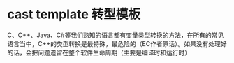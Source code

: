 # cast template 转型模板

C、C++、Java、C#等我们熟知的语言都有变量类型转换的方法，在所有的常见语言当中，C++的类型转换是最特殊，最危险的（EC作者原话）。如果没有处理好的话，会把问题遗留在整个软件生命周期（主要是编译时和运行时）

